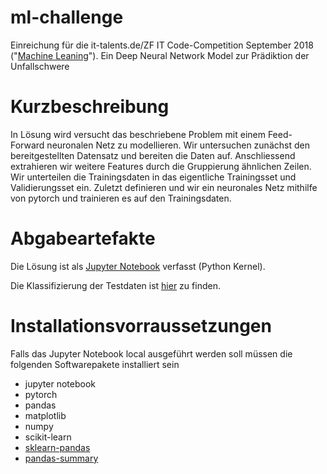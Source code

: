 # ml-challenge
Einreichung für die it-talents.de/ZF IT Code-Competition September 2018 ("[Machine Leaning](https://www.it-talents.de/foerderung/code-competition/code-competition-09-2018)"). Ein Deep Neural Network Model zur Prädiktion der Unfallschwere

# Kurzbeschreibung
In Lösung wird versucht das beschriebene Problem mit einem Feed-Forward neuronalen Netz zu modellieren.
Wir untersuchen zunächst den bereitgestellten Datensatz und bereiten die Daten auf. 
Anschliessend extrahieren wir weitere Features durch die Gruppierung ähnlichen Zeilen.
Wir unterteilen die Trainingsdaten in das eigentliche Trainingsset und Validierungsset ein.
Zuletzt definieren und wir ein neuronales Netz mithilfe von pytorch und trainieren es auf den Trainingsdaten.

# Abgabeartefakte 
Die Lösung ist als [Jupyter Notebook](./FNN_Model.ipynb) verfasst (Python Kernel).

Die Klassifizierung der Testdaten ist [hier](./output/classified-testdata.csv) zu finden.


# Installationsvorraussetzungen

Falls das Jupyter Notebook local ausgeführt werden soll müssen die folgenden Softwarepakete installiert sein

 * jupyter notebook
 * pytorch
 * pandas
 * matplotlib
 * numpy
 * scikit-learn
 * [sklearn-pandas](https://github.com/scikit-learn-contrib/sklearn-pandas)
 * [pandas-summary](https://github.com/mouradmourafiq/pandas-summary)
